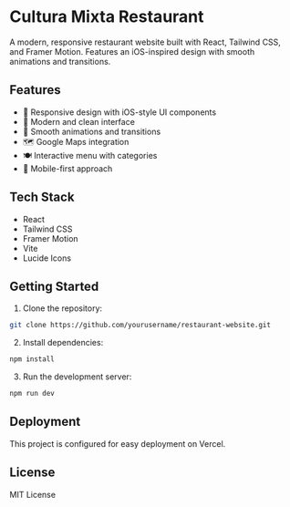 # Cultura Mixta Restaurant

A modern, responsive restaurant website built with React, Tailwind CSS, and Framer Motion. Features an iOS-inspired design with smooth animations and transitions.

## Features

- 📱 Responsive design with iOS-style UI components
- 🎨 Modern and clean interface
- 🔄 Smooth animations and transitions
- 🗺️ Google Maps integration
- 🍽️ Interactive menu with categories
- 📱 Mobile-first approach

## Tech Stack

- React
- Tailwind CSS
- Framer Motion
- Vite
- Lucide Icons

## Getting Started

1. Clone the repository:
```bash
git clone https://github.com/yourusername/restaurant-website.git
```

2. Install dependencies:
```bash
npm install
```

3. Run the development server:
```bash
npm run dev
```

## Deployment

This project is configured for easy deployment on Vercel.

## License

MIT License

